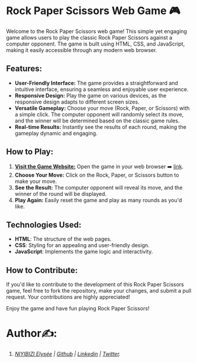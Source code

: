 # Rock Paper Scissors Web Game 🎮
Welcome to the Rock Paper Scissors web game! This simple yet engaging game allows users to play the classic Rock Paper Scissors against a computer opponent. The game is built using HTML, CSS, and JavaScript, making it easily accessible through any modern web browser.

## Features:
* **User-Friendly Interface:** The game provides a straightforward and intuitive interface, ensuring a seamless and enjoyable user experience.
* **Responsive Design:** Play the game on various devices, as the responsive design adapts to different screen sizes.
* **Versatile Gameplay:** Choose your move (Rock, Paper, or Scissors) with a simple click. The computer opponent will randomly select its move, and the winner will be determined based on the classic game rules.
* **Real-time Results:** Instantly see the results of each round, making the gameplay dynamic and engaging.

## How to Play:
1. [**Visit the Game Website:**](https://elyse502.github.io/RockPaperScissors-Game/) Open the game in your web browser ➡️ [link](https://elyse502.github.io/RockPaperScissors-Game/).
2. **Choose Your Move:** Click on the Rock, Paper, or Scissors button to make your move.
3. **See the Result:** The computer opponent will reveal its move, and the winner of the round will be displayed.
4. **Play Again:** Easily reset the game and play as many rounds as you'd like.

## Technologies Used:
* **HTML**: The structure of the web pages.
* **CSS**: Styling for an appealing and user-friendly design.
* **JavaScript**: Implements the game logic and interactivity.

## How to Contribute:
If you'd like to contribute to the development of this Rock Paper Scissors game, feel free to fork the repository, make your changes, and submit a pull request. Your contributions are highly appreciated!

Enjoy the game and have fun playing Rock Paper Scissors!

# Author✍️:
1. _[NIYIBIZI Elysée](https://linktr.ee/niyibizi_elysee) | [Github](https://github.com/elyse502) | [Linkedin](https://www.linkedin.com/in/niyibizi-elys%C3%A9e/) | [Twitter](https://twitter.com/Niyibizi_Elyse)._


